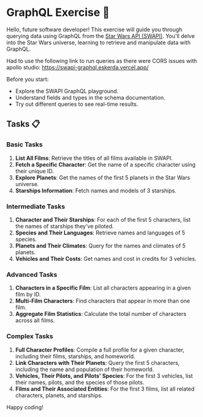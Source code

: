 # GraphQL Exercise 🫙

Hello, future software developer! This exercise will guide you through querying data using GraphQL from the [Star Wars API (SWAPI)](https://studio.apollographql.com/public/star-wars-swapi/variant/current/home). You'll delve into the Star Wars universe, learning to retrieve and manipulate data with GraphQL.

Had to use the following link to run queries as there were CORS issues with apollo studio: https://swapi-graphql.eskerda.vercel.app/

Before you start:

- Explore the SWAPI GraphQL playground.
- Understand fields and types in the schema documentation.
- Try out different queries to see real-time results.

## Tasks 📋

### Basic Tasks

1. **List All Films**: Retrieve the titles of all films available in SWAPI.
2. **Fetch a Specific Character**: Get the name of a specific character using their unique ID.
3. **Explore Planets**: Get the names of the first 5 planets in the Star Wars universe.
4. **Starships Information**: Fetch names and models of 3 starships.

### Intermediate Tasks

1. **Character and Their Starships**: For each of the first 5 characters, list the names of starships they've piloted.
2. **Species and Their Languages**: Retrieve names and languages of 5 species.
3. **Planets and Their Climates**: Query for the names and climates of 5 planets.
4. **Vehicles and Their Costs**: Get names and cost in credits for 3 vehicles.

### Advanced Tasks

1. **Characters in a Specific Film**: List all characters appearing in a given film by ID.
2. **Multi-Film Characters**: Find characters that appear in more than one film.
3. **Aggregate Film Statistics**: Calculate the total number of characters across all films.

### Complex Tasks

1. **Full Character Profiles**: Compile a full profile for a given character, including their films, starships, and homeworld.
2. **Link Characters with Their Planets**: Query the first 5 characters, including the name and population of their homeworld.
3. **Vehicles, Their Pilots, and Pilots' Species**: For the first 3 vehicles, list their names, pilots, and the species of those pilots.
4. **Films and Their Associated Entities**: For the first 3 films, list all related characters, planets, and starships.

Happy coding!
